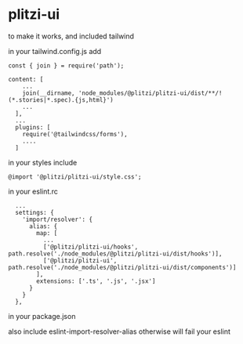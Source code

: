 # plitzi-ui

to make it works, and included tailwind

in your tailwind.config.js add

```
const { join } = require('path');

content: [
    ...
    join(__dirname, 'node_modules/@plitzi/plitzi-ui/dist/**/!(*.stories|*.spec).{js,html}')
    ...
  ],
  ...
  plugins: [
    require('@tailwindcss/forms'),
    ....
  ]
```

in your styles include

```
@import '@plitzi/plitzi-ui/style.css';
```


in your eslint.rc

```
  ...
  settings: {
    'import/resolver': {
      alias: {
        map: [
          ...
          ['@plitzi/plitzi-ui/hooks', path.resolve('./node_modules/@plitzi/plitzi-ui/dist/hooks')],
          ['@plitzi/plitzi-ui', path.resolve('./node_modules/@plitzi/plitzi-ui/dist/components')]
        ],
        extensions: ['.ts', '.js', '.jsx']
      }
    }
  },
```

in your package.json

also include eslint-import-resolver-alias otherwise will fail your eslint